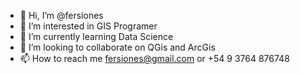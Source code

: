 - 👋 Hi, I’m @fersiones
- 👀 I’m interested in GIS Programer
- 🌱 I’m currently learning Data Science 
- 💞️ I’m looking to collaborate on QGis and ArcGis
- 📫 How to reach me fersiones@gmail.com or +54 9 3764 876748
